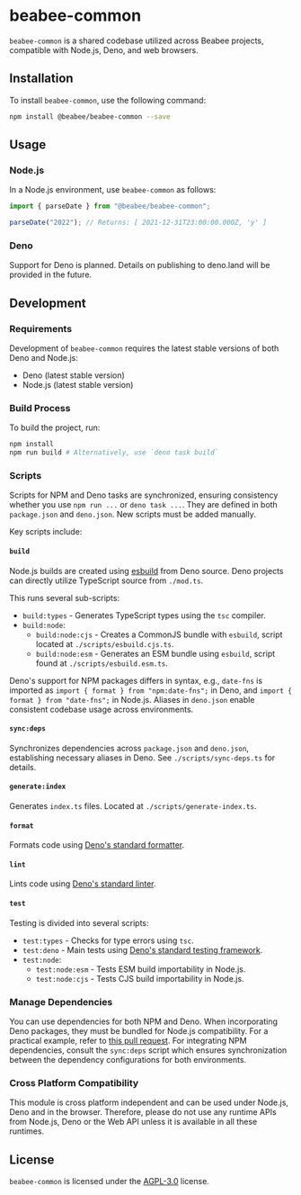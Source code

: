 # beabee-common

`beabee-common` is a shared codebase utilized across Beabee projects, compatible
with Node.js, Deno, and web browsers.

## Installation

To install `beabee-common`, use the following command:

```bash
npm install @beabee/beabee-common --save
```

## Usage

### Node.js

In a Node.js environment, use `beabee-common` as follows:

```ts
import { parseDate } from "@beabee/beabee-common";

parseDate("2022"); // Returns: [ 2021-12-31T23:00:00.000Z, 'y' ]
```

### Deno

Support for Deno is planned. Details on publishing to deno.land will be provided
in the future.

## Development

### Requirements

Development of `beabee-common` requires the latest stable versions of both Deno
and Node.js:

- Deno (latest stable version)
- Node.js (latest stable version)

### Build Process

To build the project, run:

```bash
npm install
npm run build # Alternatively, use `deno task build`
```

### Scripts

Scripts for NPM and Deno tasks are synchronized, ensuring consistency whether
you use `npm run ...` or `deno task ...`. They are defined in both
`package.json` and `deno.json`. New scripts must be added manually.

Key scripts include:

#### `build`

Node.js builds are created using [esbuild](https://esbuild.github.io/) from Deno
source. Deno projects can directly utilize TypeScript source from `./mod.ts`.

This runs several sub-scripts:

- `build:types` - Generates TypeScript types using the `tsc` compiler.
- `build:node`:
  - `build:node:cjs` - Creates a CommonJS bundle with `esbuild`, script located
    at `./scripts/esbuild.cjs.ts`.
  - `build:node:esm` - Generates an ESM bundle using `esbuild`, script found at
    `./scripts/esbuild.esm.ts`.

Deno's support for NPM packages differs in syntax, e.g., `date-fns` is imported
as `import { format } from "npm:date-fns";` in Deno, and
`import { format } from "date-fns";` in Node.js. Aliases in `deno.json` enable
consistent codebase usage across environments.

#### `sync:deps`

Synchronizes dependencies across `package.json` and `deno.json`, establishing
necessary aliases in Deno. See `./scripts/sync-deps.ts` for details.

#### `generate:index`

Generates `index.ts` files. Located at `./scripts/generate-index.ts`.

#### `format`

Formats code using
[Deno's standard formatter](https://docs.deno.com/runtime/manual/tools/formatter).

#### `lint`

Lints code using
[Deno's standard linter](https://docs.deno.com/runtime/manual/tools/linter).

#### `test`

Testing is divided into several scripts:

- `test:types` - Checks for type errors using `tsc`.
- `test:deno` - Main tests using
  [Deno's standard testing framework](https://docs.deno.com/runtime/manual/basics/testing/).
- `test:node`:
  - `test:node:esm` - Tests ESM build importability in Node.js.
  - `test:node:cjs` - Tests CJS build importability in Node.js.

### Manage Dependencies

You can use dependencies for both NPM and Deno. When incorporating Deno
packages, they must be bundled for Node.js compatibility. For a practical
example, refer to
[this pull request](https://github.com/beabee-communityrm/beabee-common/pull/7).
For integrating NPM dependencies, consult the `sync:deps` script which ensures
synchronization between the dependency configurations for both environments.

### Cross Platform Compatibility

This module is cross platform independent and can be used under Node.js, Deno
and in the browser. Therefore, please do not use any runtime APIs from Node.js,
Deno or the Web API unless it is available in all these runtimes.

## License

`beabee-common` is licensed under the [AGPL-3.0](./LICENSE) license.
